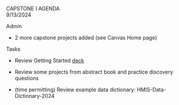 CAPSTONE I AGENDA  
9/13/2024

Admin
- 2 more capstone projects added (see Canvas Home page)

Tasks
- Review Getting Started [deck](https://github.com/UVADS/ds6011/blob/main/02_getting_started.pdf)

- Review some projects from abstract book and practice discovery questions

- (time permitting) Review example data dictionary: HMIS-Data-Dictionary-2024
